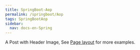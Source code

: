 ```yaml
---
title: SpringBoot-Aop
permalink: /springboot/Aop
tags: SpringBootAop
sidebar:
  nav: docs-en-Spring
---
```


A Post with Header Image, See [Page layout](https://tianqi.name/jekyll-TeXt-theme/samples.html#page-layout) for more examples.

<!--more-->
